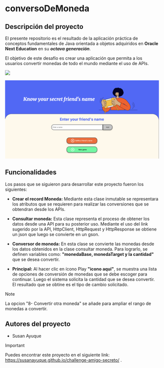 # conversoDeMoneda
## Descripción del proyecto

El presente repositorio es el resultado de la aplicación práctica de conceptos fundamentales de Java orientada a objetos adquiridos en __Oracle Next Education__ en su ***octava generación***.

El objetivo de este desafío es crear una aplicación que permita a los usuarios convertir monedas de todo el mundo mediante el uso de APIs.

<img src="/Users/susanmarilinayuquemartinez/Documents/intellJ/Orientado a objetos/conversoDeMoneda/conversorDeMonedas-imagen.textClipping" width="400"/>

![image alt](https://github.com/Susanayuque/challenge-amigo-secreto/blob/d7f6171506fdaa2e1adb0d7255e286d50c6fa10f/imagenWeb.png)

## Funcionalidades

Los pasos que se siguieron para desarrollar este proyecto fueron los siguientes:

+ __Crear el record Moneda:__ Mediante esta clase inmutable se representara los atributos que se requieren para realizar las conversiones que se obtendran desde los APIs.

+ __Consultar moneda:__ Esta clase representa el proceso de obtener los datos desde una API para su posterior uso. Mediante el uso del link sugerido por la API, HttpClient, HttpRequest y HttpResponse se obtiene un json que luego se convierte en un gson.

+ __Conversor de moneda:__ En esta clase se convierte las monedas desde los datos obtenidos en la clase consultar moneda. Para lograrlo, se definen variables como: __"monedaBase, monedaTarget y la cantidad"__ que se desea convertir.

+ __Principal:__ Al hacer clic en ícono Play __"icono aqui"__, se muestra una lista de opciones de conversión de monedas que se debe escoger para continuar. Luego el sistema solicita la cantidad que se desea convertir. El resultado que se obtine es el tipo de cambio solicitado.


>[!NOTE]
> La opcion "8- Convertir otra moneda" se añade para ampliar el rango de monedas a convertir.

## Autores del proyecto

- Susan Ayuque

>[!IMPORTANT]
>Puedes encontrar este proyecto en el siguiente link: <https://susanayuque.github.io/challenge-amigo-secreto/> .
